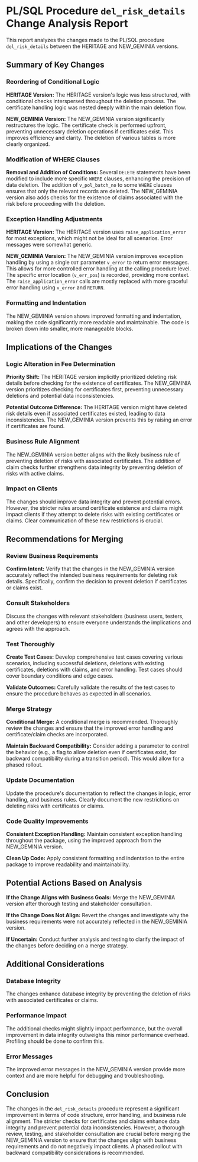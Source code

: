 # PL/SQL Procedure `del_risk_details` Change Analysis Report

This report analyzes the changes made to the PL/SQL procedure `del_risk_details` between the HERITAGE and NEW_GEMINIA versions.

## Summary of Key Changes

### Reordering of Conditional Logic

**HERITAGE Version:** The HERITAGE version's logic was less structured, with conditional checks interspersed throughout the deletion process.  The certificate handling logic was nested deeply within the main deletion flow.

**NEW_GEMINIA Version:** The NEW_GEMINIA version significantly restructures the logic.  The certificate check is performed upfront, preventing unnecessary deletion operations if certificates exist. This improves efficiency and clarity.  The deletion of various tables is more clearly organized.

### Modification of WHERE Clauses

**Removal and Addition of Conditions:** Several `DELETE` statements have been modified to include more specific `WHERE` clauses, enhancing the precision of data deletion.  The addition of `v_pol_batch_no` to some `WHERE` clauses ensures that only the relevant records are deleted.  The NEW_GEMINIA version also adds checks for the existence of claims associated with the risk before proceeding with the deletion.

### Exception Handling Adjustments

**HERITAGE Version:** The HERITAGE version uses `raise_application_error` for most exceptions, which might not be ideal for all scenarios.  Error messages were somewhat generic.

**NEW_GEMINIA Version:** The NEW_GEMINIA version improves exception handling by using a single `OUT` parameter `v_error` to return error messages. This allows for more controlled error handling at the calling procedure level.  The specific error location (`v_err_pos`) is recorded, providing more context.  The `raise_application_error` calls are mostly replaced with more graceful error handling using `v_error` and `RETURN`.

### Formatting and Indentation

The NEW_GEMINIA version shows improved formatting and indentation, making the code significantly more readable and maintainable.  The code is broken down into smaller, more manageable blocks.


## Implications of the Changes

### Logic Alteration in Fee Determination

**Priority Shift:** The HERITAGE version implicitly prioritized deleting risk details before checking for the existence of certificates. The NEW_GEMINIA version prioritizes checking for certificates first, preventing unnecessary deletions and potential data inconsistencies.

**Potential Outcome Difference:** The HERITAGE version might have deleted risk details even if associated certificates existed, leading to data inconsistencies. The NEW_GEMINIA version prevents this by raising an error if certificates are found.

### Business Rule Alignment

The NEW_GEMINIA version better aligns with the likely business rule of preventing deletion of risks with associated certificates.  The addition of claim checks further strengthens data integrity by preventing deletion of risks with active claims.

### Impact on Clients

The changes should improve data integrity and prevent potential errors.  However, the stricter rules around certificate existence and claims might impact clients if they attempt to delete risks with existing certificates or claims.  Clear communication of these new restrictions is crucial.


## Recommendations for Merging

### Review Business Requirements

**Confirm Intent:** Verify that the changes in the NEW_GEMINIA version accurately reflect the intended business requirements for deleting risk details.  Specifically, confirm the decision to prevent deletion if certificates or claims exist.

### Consult Stakeholders

Discuss the changes with relevant stakeholders (business users, testers, and other developers) to ensure everyone understands the implications and agrees with the approach.

### Test Thoroughly

**Create Test Cases:** Develop comprehensive test cases covering various scenarios, including successful deletions, deletions with existing certificates, deletions with claims, and error handling.  Test cases should cover boundary conditions and edge cases.

**Validate Outcomes:** Carefully validate the results of the test cases to ensure the procedure behaves as expected in all scenarios.

### Merge Strategy

**Conditional Merge:**  A conditional merge is recommended.  Thoroughly review the changes and ensure that the improved error handling and certificate/claim checks are incorporated.

**Maintain Backward Compatibility:**  Consider adding a parameter to control the behavior (e.g., a flag to allow deletion even if certificates exist, for backward compatibility during a transition period).  This would allow for a phased rollout.

### Update Documentation

Update the procedure's documentation to reflect the changes in logic, error handling, and business rules.  Clearly document the new restrictions on deleting risks with certificates or claims.

### Code Quality Improvements

**Consistent Exception Handling:**  Maintain consistent exception handling throughout the package, using the improved approach from the NEW_GEMINIA version.

**Clean Up Code:**  Apply consistent formatting and indentation to the entire package to improve readability and maintainability.


## Potential Actions Based on Analysis

**If the Change Aligns with Business Goals:** Merge the NEW_GEMINIA version after thorough testing and stakeholder consultation.

**If the Change Does Not Align:** Revert the changes and investigate why the business requirements were not accurately reflected in the NEW_GEMINIA version.

**If Uncertain:** Conduct further analysis and testing to clarify the impact of the changes before deciding on a merge strategy.


## Additional Considerations

### Database Integrity

The changes enhance database integrity by preventing the deletion of risks with associated certificates or claims.

### Performance Impact

The additional checks might slightly impact performance, but the overall improvement in data integrity outweighs this minor performance overhead.  Profiling should be done to confirm this.

### Error Messages

The improved error messages in the NEW_GEMINIA version provide more context and are more helpful for debugging and troubleshooting.


## Conclusion

The changes in the `del_risk_details` procedure represent a significant improvement in terms of code structure, error handling, and business rule alignment. The stricter checks for certificates and claims enhance data integrity and prevent potential data inconsistencies.  However, a thorough review, testing, and stakeholder consultation are crucial before merging the NEW_GEMINIA version to ensure that the changes align with business requirements and do not negatively impact clients.  A phased rollout with backward compatibility considerations is recommended.
